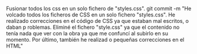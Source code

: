 Fusionar todos los css en un solo fichero de "styles.css".
git commit -m "He volcado todos los ficheros de CSS en un solo fichero "styles.css". He realizado correcciones en el código de CSS ya que estaban mal escritos, o daban p
roblemas. Eliminé el fichero "style.css" ya que el contenido no tenía nada que ver con la obra ya que me confuncí al subirlo en su momento. Por último, también he realizad
o pequeñas correcciones en el HTML"